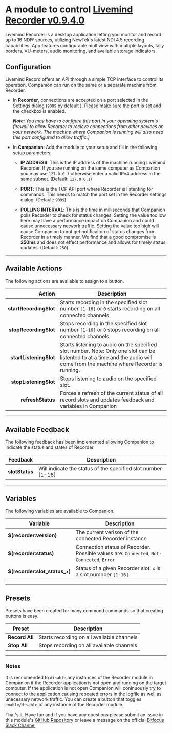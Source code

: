 # A module to control [Livemind Recorder v0.9.4.0](https://livemind.tv/recorder)

Livemind Recorder is a desktop application letting you monitor and record up to 16 NDI® sources, utilizing NewTek's latest NDI 4.5 recording capabilities. App features configurable multiview with multiple layouts, tally borders, VU-meters, audio monitoring, and available storage indicators.

## Configuration

Livemind Record offers an API through a simple TCP interface to control its operation. Companion can run on the same or a separate machine from Recorder.

- In **Recorder**, connections are accepted on a port selected in the Settings dialog (`9099` by default ). Please make sure the port is set and the checkbox is enabled. 
  
  _**Note**: You may have to confgure this port in your operating system's firewall to allow Recorder to recieve connections from other devices on your network. The machine where Companion is running will also need this port configured to allow traffic.]_
- In **Companion**: Add the module to your setup and fill in the following setup parameters:

  - **IP ADDRESS**: This is the IP address of the machine running Livemind Recorder. If you are running on the same computer as Companion you may use `127.0.0.1` otherwise enter a valid IPv4 address in the same subnet. (Default: `127.0.0.1`)
  
  - **PORT**: This is the TCP API port where Recorder is listenting for commands. This needs to match the port set in the Recorder settings dialog. (Default: `9099`)

  - **POLLING INTERVAL**: This is the time in milliseconds that Companion polls Recorder to check for status changes. Setting the value too low here may have a performance impact on Companion and could cause unnecessary network traffic. Setting the value too high will cause Companion to not get notificaiton of status changes from Recorder in a timely manner. We find that a good compromise is **250ms** and does not effect performance and allows for timely ststus updates. (Default: `250`)

---
## Available Actions

The following actions are available to assign to a button.

Action                        | Description                  
----------------------------: | ---------------------------- 
**startRecordingSlot**      | Starts recording in the specified slot number `[1-16]` or `0` starts recording on all connected channels 
**stopRecordingSlot**      | Stops recording in the specified slot number `[1-16]` or `0` stops recording on all connected channels
**startListeningSlot**     | Starts listening to audio on the specified slot number. Note: Only one slot can be listented to at a time and the audio will come from the machine where Recorder is running. 
**stopListeningSlot**      | Stops listening to audio on the specified slot. 
**refreshStatus**           | Forces a refresh of the current status of all record slots and updates feedback and variables in Companion 


---
## Available Feedback

The following feedback has been implemented allowing Companion to indicate the status and states of Recorder

Feedback          | Description                        
----------------- | ---------------------------------- 
 **slotStatus**  | Will indicate the status of the specified slot number [1-16]  

---
## Variables

The following variables are available to Companion.

Variable                | Description 
----------------------- | ----------------------------------- 
**$(recorder:version)** | The current verison of the connected Recorder instance
**$(recorder:status)**  | Connection status of Recorder. Possible values are: `Connected`, `Not-Connected`, `Error`       
**$(recorder:slot_status_`x`)** | Status of a given Recorder slot. `x` is a slot numnber `[1-16]`.
---
## Presets

Presets have been created for many commond commands so that creating buttons is easy.

Preset          | Description                                
--------------- | -------------------------------------------
**Record All**  | Starts recording on all available channels 
**Stop All**    | Stops recording on all available channels  

---

### Notes
It is reccomended to `disable` any instances of the Recorder module in Companion if the Recorder application is not open and running on the target computer. If the application is not open Companion will coninuously try to connect to the application causing repeated errors in the logfile as well as unecessary network traffic. You can create a button that toggles `enable/disable` of any instance of the Recorder module. 


That's it. Have fun and if you have any questions please submit an issue in this module's [GitHub Repository](https://github.com/bitfocus/companion-module-livemind-recorder) or leave a message on the official [Bitfocus Slack Channel](https://bitfocusio.slack.com/archives/CFG7HAN5N)
